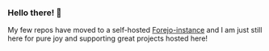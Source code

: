 ### Hello there! 👋
My few repos have moved to a self-hosted <a href="https://git.pifferi.io/oliver">Forejo-instance</a> and I am just still here for pure joy and supporting great projects hosted here!

